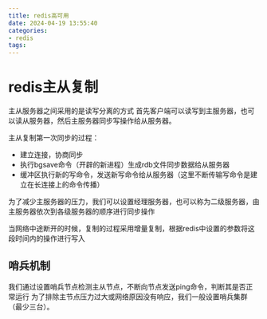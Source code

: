 ```yaml
---
title: redis高可用
date: 2024-04-19 13:55:40
categories:
- redis
tags:
---
```


# redis主从复制
主从服务器之间采用的是读写分离的方式
首先客户端可以读写到主服务器，也可以读从服务器，然后主服务器同步写操作给从服务器。

主从复制第一次同步的过程：
- 建立连接，协商同步
- 执行bgsave命令（开辟的新进程）生成rdb文件同步数据给从服务器
- 缓冲区执行新的写命令，发送新写命令给从服务器（这里不断传输写命令是建立在长连接上的命令传播）

为了减少主服务器的压力，我们可以设置经理服务器，也可以称为二级服务器，由主服务器依次到各级服务器的顺序进行同步操作

当网络中途断开的时候，复制的过程采用增量复制，根据redis中设置的参数将这段时间内的操作进行写入

## 哨兵机制
我们通过设置哨兵节点检测主从节点，不断向节点发送ping命令，判断其是否正常运行
为了排除主节点压力过大或网络原因没有响应，我们一般设置哨兵集群（最少三台）。